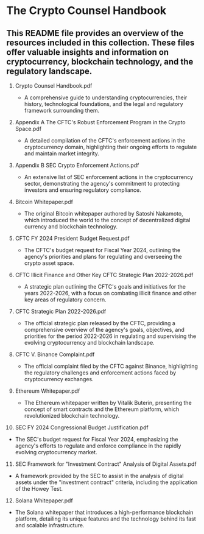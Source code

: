 # The Crypto Counsel Handbook

## This README file provides an overview of the resources included in this collection. These files offer valuable insights and information on cryptocurrency, blockchain technology, and the regulatory landscape.

1. Crypto Counsel Handbook.pdf
   - A comprehensive guide to understanding cryptocurrencies, their history, technological foundations, and the legal and regulatory framework surrounding them.

2. Appendix A The CFTC's Robust Enforcement Program in the Crypto Space.pdf
   - A detailed compilation of the CFTC's enforcement actions in the cryptocurrency domain, highlighting their ongoing efforts to regulate and maintain market integrity.

3. Appendix B SEC Crypto Enforcement Actions.pdf
   - An extensive list of SEC enforcement actions in the cryptocurrency sector, demonstrating the agency's commitment to protecting investors and ensuring regulatory compliance.

4. Bitcoin Whitepaper.pdf
   - The original Bitcoin whitepaper authored by Satoshi Nakamoto, which introduced the world to the concept of decentralized digital currency and blockchain technology.

5. CFTC FY 2024 President Budget Request.pdf
   - The CFTC's budget request for Fiscal Year 2024, outlining the agency's priorities and plans for regulating and overseeing the crypto asset space.

6. CFTC Illicit Finance and Other Key CFTC Strategic Plan 2022-2026.pdf
   - A strategic plan outlining the CFTC's goals and initiatives for the years 2022-2026, with a focus on combating illicit finance and other key areas of regulatory concern.

7. CFTC Strategic Plan 2022-2026.pdf
   - The official strategic plan released by the CFTC, providing a comprehensive overview of the agency's goals, objectives, and priorities for the period 2022-2026 in regulating and supervising the evolving cryptocurrency and blockchain landscape.

8. CFTC V. Binance Complaint.pdf
   - The official complaint filed by the CFTC against Binance, highlighting the regulatory challenges and enforcement actions faced by cryptocurrency exchanges.

9. Ethereum Whitepaper.pdf
   - The Ethereum whitepaper written by Vitalik Buterin, presenting the concept of smart contracts and the Ethereum platform, which revolutionized blockchain technology.

10. SEC FY 2024 Congressional Budget Justification.pdf
   - The SEC's budget request for Fiscal Year 2024, emphasizing the agency's efforts to regulate and enforce compliance in the rapidly evolving cryptocurrency market.

11. SEC Framework for "Investment Contract" Analysis of Digital Assets.pdf
   - A framework provided by the SEC to assist in the analysis of digital assets under the "investment contract" criteria, including the application of the Howey Test.

12. Solana Whitepaper.pdf
   - The Solana whitepaper that introduces a high-performance blockchain platform, detailing its unique features and the technology behind its fast and scalable infrastructure.
